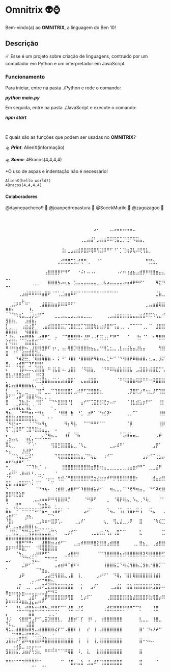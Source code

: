 # Omnitrix 👽⌚
Bem-vindo(a) ao **OMNITRIX**, a linguagem do Ben 10!

## Descrição
☄️ Esse é um projeto sobre criação de linguagens, contruído por um compilador em Python e um interpretador em JavaScript. 

### Funcionamento
Para iniciar, entre na pasta ./Python e rode o comando:

***python main.py***

Em seguida, entre na pasta ./JavaScript e execute o comando:

***npm start***

<br>

E quais são as funções que podem ser usadas no **OMNITRIX**?


🛸 ***Print***: AlienX(informação)

🛸 ***Soma***: 4Bracos(4,4,4,4)

*O uso de aspas e indentação não é necessário!

```
AlienX(hello world!)
4Bracos(4,4,4,4)
```



#### Colaboradores
@daynepacheco9 🌌
@joaopedropastura 🌌
@SocekMurilo 🌌
@zagozagoo 🌌


⠀⠀⠀⠀⠀⠀⠀⠀⠀⠀⠀⠀⠀⠀⠀⠀⠀⠀⠀⠀⠀⠀⠀⠀⠀⠀⠀⠀⠀⠀⠀⠀⠀⠀⠀⠀⠀⠀⠀⠀⠀⠀⠀⠀⠀⠀⠀⠀⠀⠀⠀⠀⠀⠀⠀⠀⠀⠀⠀⠀⠀
⠀⠀⠀⠀⠀⠀⠀⠀⠀⠀⠀⠀⠀⠀⠀⠀⠀⠀⠀⠀⠀⠀⠀⠀⠀⠀⠀⣠⠄⠀⠀⠀⣀⣠⣤⣤⣤⣤⣤⣀⠀⠀⠀⠀⠀⠀⠀⠀⠀⠀⠀⠀⠀⠀⠀⠀⠀⠀⠀⠀⠀⠀⠀⠀⠀
⠀⠀⠀⠀⠀⠀⠀⠀⠀⠀⠀⠀⠀⠀⠀⠀⠀⠀⠀⠀⠀⠀⠀⢀⣀⣴⣾⠃⣠⣴⣶⠿⠿⢛⣯⣉⡙⣛⠋⠻⣿⣦⡀⠀⠀⠀⠀⠀⠀⠀⠀⠀⠀⠀⠀⠀⠀⠀⠀⠀⠀⠀⠀⠀⠀
⠀⠀⠀⠀⠀⠀⠀⠀⠀⠀⠀⠀⠀⠀⠀⠀⠀⢸⡆⣀⣠⣴⣾⡿⣿⡿⢿⠿⢻⣽⠿⠛⠋⠘⠁⡁⢙⢶⡽⢧⠼⢟⢻⣧⡀⠀⠀⠀⠀⠀⠀⠀⠀⠀⠀⠀⠀⠀⠀⠀⠀⠀⠀⠀⠀
⠀⠀⠀⠀⠀⠀⠀⠀⠀⠀⠀⠀⠀⠀⠀⠀⣠⣾⣿⣿⣉⣥⡾⢿⠛⢄⠀⠀⠘⠁⠀⠀⠀⠀⠀⠀⠀⠀⠀⠀⠀⠀⠀⠻⣿⣦⡀⠀⠀⠀⠀⠀⠀⠀⠀⠀⠀⠀⠀⠀⠀⠀⠀⠀⠀
⠀ ⠀⠀⠀⠀⠀⠀⠀⠀⠀⠀⠀⠀⢠⣿⣿⣿⡿⠟⠻⠋⠀⠀⠐⠬⠆⠤⠠⠄⠀⠀⠀⠀⠀⠀⠠⠔⠶⢰⣴⣦⣠⣾⡿⠿⢿⣿⣶⣤⣄⣀⡀⠀⠀⠀⠀⠀⠀⠀⠀⠀⠀⠀⠀
 ⠀⠀⠀⠀⠀⠀⠀⠀⢀⣀⡀⠀⠀⣿⣿⣿⣳⡴⢆⣦⠀⣡⣤⣤⣤⣤⣤⣤⣀⣀⣧⣴⣤⣤⣤⣤⣴⣶⠾⠟⠛⠋⠁⠀⠀⠀⠻⣍⠙⠉⠁⠀⠀⠀⠀⠀⠀⠀⠀⠀⠀⠀⠀⠀
  ⠀⠀⠀⠀⢀⣰⣾⠿⠿⠿⠿⣶⣿⠟⠈⠉⢁⣈⣶⣶⠿⠟⠉⠈⠉⠉⠉⠉⠉⠉⠉⠉⠉⠉⠁⠀⠀⠀⠀⠀⠀⠀⠀⠀⠀⠀⣈⣷⣀⠀⠀⠀⠀⠀⣄⠀⠀⠀⠀⠀⠀⠀⠀
⠀⢀⣬⠟⠛⠁⠛⠁⠀⠀⢀⣼⣿⣿⣷⣶⡿⠿⠿⠛⠋⠁⠀⠀⠀⠀⠀⠀⠀⠀⠀⠀⠀⠀⠀⠀⠀⠀⠀⠀⠀⠀⠀⣀⣤⣶⣾⢿⣿⣿⣿⡆⠀⠀⠀⠀⢸⡄⠀⠀⠀⠀⠀⠀⠀
⠀⠈⠙⠳⢶⣥⣀⣠⡴⣲⠟⠉⠀⠀⠀⣀⣀⣠⣄⣀⣠⣀⣤⣤⣀⣀⡀⠀⠀⠀⠀⢀⣠⣴⣶⣶⣶⣶⣦⣤⣤⣶⣾⠿⠯⠱⢢⣄⠚⣻⣿⣷⡀⠀⠀⣰⣾⣷⡄⠀⠀⠀⠀⠀⠀
⡇⢀⠀⠀⠀⢠⣶⣴⡿⠁⠀⢀⣤⣾⣿⣿⣿⣭⡉⢉⣿⣟⣛⡉⢙⣿⣿⢷⣦⣴⡾⣿⠛⢩⣤⢀⡀⢀⠉⠉⠉⠉⢀⡀⠉⠀⣸⣿⣿⣿⣿⣿⡇⠀⠀⢻⣿⣿⣿⠀⠀⠀⠀⠀⠀
⡁⢸⣦⠀⢰⣶⡿⠿⣷⢀⣴⡿⠟⣁⠀⡤⠀⠈⠉⣿⣿⣿⣿⠂⣸⡟⠠⠠⡏⣭⣠⡄⠋⠟⠉⠀⠀⠈⠀⠀⢸⡆⠈⠁⠀⠆⠻⣿⣿⡎⠻⣿⡇⠀⠀⣾⣿⣿⣏⠀⠀⠀⠀⠀⠀
⠿⠸⠿⣷⢾⡿⠦⢀⣸⣿⢿⣻⡿⠏⢰⠆⡀⢠⡄⢿⣿⡹⣿⣿⣿⣷⣦⣄⣀⠛⢿⣁⣂⣀⢀⣇⣤⣬⣧⣤⣸⣧⣤⠀⠀⠀⠀⢻⣿⣿⠀⠘⠃⠀⣾⣿⣿⣿⣽⣦⡀⠀⠀⠀⠀
⠀⠀⠀⠙⢾⣝⣓⡀⠈⢿⣿⢿⣿⣷⠠⠀⡅⠘⠁⠸⣿⡇⠘⣿⣿⣿⡟⠻⣷⣶⣄⣁⠓⠉⠈⠙⢻⣿⡟⠿⣿⣾⣿⡄⣂⣤⡀⣸⡍⣿⡄⠀⢴⣾⣿⠉⣹⠋⣿⣿⡃⠀⠀⠀⠀
⠆⠀⠀⠀⢸⡷⠦⠤⢄⣼⣿⣷⠀⠛⢸⣧⣿⠰⠄⣰⣿⡇⠀⠈⠻⣿⣷⡀⠀⠈⠙⠛⠿⢷⣾⣷⣿⣿⣧⠀⣠⣽⣿⡷⣾⣿⣏⡉⢡⣿⣧⡼⣿⣿⣵⣾⡇⠀⠸⠯⣽⠀⠀⠀⠀
⡀⠀⠀⠀⠀⠀⠀⠀⠐⢚⣙⣿⣷⣦⣬⣥⣥⣴⣴⣿⡿⠁⠀⣄⣤⣼⣻⣿⡄⠀⠀⠀⠀⠀⠈⠛⠻⣿⣿⣶⢿⡿⠛⠛⠒⠿⣿⣿⣿⣿⡥⣶⣿⠿⣿⣿⣷⣧⡄⠀⢁⠀⠀⠀⠀
⡇⠀⠀⢲⣄⠀⣀⠀⠀⠈⣿⠉⣀⣀⠉⢹⣿⣿⣿⣿⡅⣠⠾⠟⠋⣙⣻⣿⣿⣆⠀⠀⠀⠀⠀⠀⠀⢀⡽⣿⢏⡴⠛⢲⣆⡼⠋⢹⣿⡿⠋⠉⣠⡾⠋⢸⣿⣿⠻⣦⡀⡀⢀⠀⠀
⣿⠀⠀⠀⣹⣷⣼⠂⠀⠘⣿⠁⠀⠈⠙⠓⣿⣿⣿⠘⡇⠀⠀⣤⠞⠋⢉⣭⣟⡯⣟⡲⠤⠖⠀⠀⠀⠈⢸⣇⣾⣥⡶⠟⠋⠀⠀⢸⡇⠀⣀⣴⣿⣇⣄⢸⣇⠈⠀⠀⠀⠀⠀⠂⡀
⢻⣦⡀⠀⠈⠛⠛⠶⠆⠒⠻⣆⠀⠀⠀⠀⠘⢿⣿⠀⣷⠀⠘⣁⠀⣰⠟⠁⠈⢳⣎⡽⠂⠀⠀⠀⠀⢀⡀⠉⠁⠀⠀⠀⠀⠀⠀⢸⣿⣿⣿⣿⣾⣿⣿⣿⣿⣧⣄⠀⠀⠀⠂⠂⠀
⠈⠻⣟⠶⠒⠀⠀⠈⠈⠙⠷⠻⣆⠀⠀⠀⠀⠀⠻⡆⠻⣧⠀⠀⠉⠉⠛⠛⠋⠉⠁⠀⠀⠀⠀⠀⠀⠈⡿⠀⠀⠀⠀⠀⠀⠀⠀⢸⡿⢿⠉⣱⣿⠿⠋⢈⣿⠻⣿⣶⣤⣀⡀⠀⠤
⡄⠀⠈⠀⠀⠀⠀⢀⠀⠀⠀⡀⠙⢷⣄⣀⠀⠀⢰⡏⠀⠙⣧⠀⠀⠀⠀⠀⠀⠀⠀⠀⠀⠀⠀⠉⣩⣾⣥⣤⣀⠀⠀⠀⠀⠀⢀⡾⠀⣠⣽⠶⠧⠀⠀⢸⣧⡆⠉⠉⠈⠉⠉⠀⠀
⠿⢦⣀⠀⠀⠀⠀⠁⠐⠁⠀⠀⠀⠀⢻⣿⣛⣿⣿⣿⣦⣀⠈⠳⣄⠀⠀⠀⠀⠀⠀⠀⣀⡤⠾⠛⠁⠀⠀⠀⠀⠀⠀⠀⠀⣠⡟⠁⠀⠦⣄⠀⠀⠀⣸⣼⡟⠁⠀⠀⠀⠀⠀⠀⠀
⠀⠀⠙⠳⢤⣄⣒⠾⠃⠀⠀⠀⠀⠀⠀⠙⢿⣿⣿⣟⣿⣿⣷⣤⡈⠛⢦⣄⠀⠀⠰⠚⠉⠀⠀⠀⠀⠀⠀⠀⠀⠀⣠⡴⠚⠉⢐⣢⡤⠶⠟⠳⡾⠿⠋⠈⠁⠀⠀⠀⠀⠀⠀⠀⠀
⠒⡀⠀⠀⠀⠀⠈⠉⠹⠷⡈⠀⠄⠀⠀⠀⠀⢸⣿⣿⣿⣿⣿⣿⣿⣿⣶⡿⣿⢶⣤⣀⣀⣀⣀⣀⣀⣠⣤⣶⠞⠛⠉⠀⣀⣀⣬⠟⠀⢀⣴⠿⠂⢀⣶⣴⡆⠆⡀⣀⢀⠀⠀⠀⠐
⠈⠋⠀⠀⠀⠀⠀⠀⡀⠀⠉⠂⠠⡤⠤⠀⢶⣾⠌⠛⣿⣿⣿⣿⣿⡿⣛⣲⣼⣶⡶⠾⠟⡿⢿⣿⣿⡿⣿⣿⠆⠀⠀⠀⠀⣾⣤⣴⣿⣟⣯⢠⣴⣿⣿⠟⠑⠆⠘⠉⠀⠀⠀⠋⠀
⠑⠀⠀⠀⠀⠀⠀⠀⠀⠈⠙⠲⢦⠄⠀⢐⣾⣿⢀⣴⣿⠟⠋⠹⣿⣿⣾⣥⡼⠊⠀⠀⢶⣄⣀⡀⠉⠙⢟⠻⢶⣤⣀⠀⠙⠋⠽⢞⣿⣿⣿⢿⣟⣵⡟⠀⠀⠀⠀⠀⠀⠀⠀⠀⠀
⣷⠀⠀⠀⠀⠀⠀⠀⢀⣤⡴⠶⠶⠟⠛⢻⣿⣿⠿⡉⠀⠀⠀⠀⠈⠛⡿⠋⠀⠀⠀⣀⠀⠈⢿⡟⢿⣦⡀⠱⣄⢀⠙⢷⡀⠀⠀⠈⠁⠈⠀⢀⡿⠛⠀⠀⠀⠀⠀⠳⣶⣷⣤⠀⠄
⣿⣦⠈⠛⠉⠛⠛⠛⠛⠿⠛⣧⠤⠀⢠⣿⡿⠃⠀⠁⠀⠀⠀⠀⣠⠞⠁⠀⠀⠀⠀⠙⢦⡀⠈⢹⡆⢻⣷⡦⠿⢸⠀⠀⠻⣄⠀⠀⢀⣠⣶⠏⠁⠀⠀⣰⣦⡀⠀⠀⠀⠀⠉⠑⠀
⠘⣿⡆⠀⠀⠀⠁⠀⠀⢀⣠⠷⠶⠒⣿⡿⢡⠄⠀⠀⠀⢀⣠⠞⠁⠀⠀⠀⠀⠀⢦⡀⠀⢻⣄⣼⣀⡠⠟⠀⠀⣿⠀⠀⠀⠈⠳⢮⣉⡾⢃⣠⣤⣶⣴⣿⣿⡇⣦⣀⣀⢀⡀⡀⠀
⠀⠘⢿⣆⠀⠙⠛⢶⣶⣿⣥⣄⣀⣴⠛⠱⠀⠀⣀⡴⠞⠉⠀⠀⠀⠀⢀⣀⣤⣶⡌⢳⡄⢠⣿⠉⠉⠀⠀⠀⠀⣇⠀⠀⠀⠀⠀⠀⣉⣿⣿⣿⣿⣿⣿⣿⣿⣧⣿⣿⣿⣿⣿⣿⣶
⠀⠀⠀⢻⣿⡛⠙⠛⠂⠀⣀⣼⣿⣿⡶⠴⠾⠋⠁⠀⠀⣀⣤⠾⠿⠿⠿⣿⣝⣿⣿⣠⣾⣿⣿⠀⠀⠀⠀⢀⡀⣿⣦⣀⠀⢀⣴⣿⣿⡿⠟⠛⠛⠿⣿⡉⠁⠀⠈⠻⢿⣿⣿⣿⣿
⠀⠀⠀⠈⢳⣄⡀⢀⣠⣼⠿⠟⠋⠁⠀⠀⠀⠀⣀⣴⣿⣟⡇⠀⠀⠀⠀⠀⠈⠉⢹⣿⣿⣿⣿⣦⣾⢿⣿⣿⣿⣿⣽⡻⣿⣿⣿⣿⣋⣀⡠⠀⠀⠀⠈⠙⠓⢶⣄⡀⠀⠉⠛⠛⠿
⠀⠀⠀⠀⠀⣈⡿⠋⠉⠀⠀⠀⠀⠀⠀⣀⣴⣾⠿⠉⣾⠏⠇⠀⠀⠀⠀⠀⠀⠀⢸⣿⣿⣯⣉⠙⢿⣌⢻⣿⣧⣈⣻⣷⡘⣿⣿⡉⠉⠁⠀⠀⠀⠀⠀⠀⠀⠀⠈⠙⣶⣤⡀⠀⠀
⠀⠀⠀⠀⣰⠟⠀⠀⠀⠀⠀⠀⣠⣴⣛⢻⣿⣿⣄⢠⣿⠀⢸⡀⠀⠀⠀⠀⣠⠞⠋⠁⠀⠙⢿⡄⠈⣿⡇⢿⣿⣿⣿⣿⣿⢸⣾⡇⠀⠀⠀⠀⠀⠀⠀⠀⢀⡤⠔⠋⠉⢻⣿⣦⡀
⠀⠀⠀⢰⡟⠀⢀⡀⠀⣀⣶⠟⣉⣞⣿⣿⣿⣿⣿⣾⣿⠀⠀⡇⠀⠀⣠⠞⠁⠀⠀⠀⢀⣠⣾⡇⠀⣿⣷⢸⣿⣿⣿⣿⡿⣸⣿⡷⠶⣶⣤⣤⣤⣄⣤⣀⣀⣀⣀⣀⣀⣰⠛⠻⠭
⡀⠉⠀⢸⡇⠉⠀⣠⣾⠏⠀⣠⡿⠛⣿⣿⣿⣿⡿⢻⣿⠀⠀⣃⡴⠏⠁⠀⠀⠀⠀⢀⣿⣿⣿⣿⣿⣿⣷⣼⣿⣿⣿⡿⣷⢿⣿⡴⠿⠟⠛⠛⠛⠚⠿⠷⣼⣦⠶⠛⠋⠀⠀⠀⠀
⠁⠀⠀⢸⣧⣀⣾⣿⣷⣶⣾⣿⢳⣤⣿⣿⡏⠉⠁⢼⣿⢀⡼⣫⠀⠀⠀⠀⠀⠀⢠⣾⣯⣿⣿⣿⡟⠿⠟⠉⠉⡇⠀⠀⠀⢸⣿⠀⠀⡄⠀⠀⠀⠀⠀⠀⣿⣿⠀⠀⠀⠀⢀⢀⠐
⢸⡨⠀⠀⢪⣿⣿⢛⣠⡟⠋⣀⣭⣹⣿⣿⣇⡀⠀⣸⣿⡾⠁⡏⠀⢸⠇⢀⠀⢰⣿⣿⣿⣿⣿⣿⠀⠀⠀⠀⠀⣇⣀⣀⠀⢸⣿⣀⠀⠙⠦⣄⠀⠀⠀⢠⣿⣿⠀⠀⠀⠀⠀⠀⠀
⢻⣥⣄⣾⣿⣿⣷⡿⣻⣤⣾⣿⣿⣿⣿⣮⡏⠉⠠⣿⣿⠇⢸⠀⠀⡎⠀⢸⠀⣼⣿⣿⣿⣿⣿⣿⠀⠀⠀⠀⠀⣿⠁⠈⠳⠜⠞⠉⠀⠀⠀⠉⠛⣛⣶⡾⠛⠻⠾⠦⢄⡀⠀⠐⠀
⣰⣿⣯⡟⠋⣽⠿⢶⣶⣾⡿⠿⣿⣿⣿⣿⣿⣿⣷⣿⣿⠀⢸⠀⠀⡇⠀⢸⡀⣿⣿⣿⣿⣿⣿⣿⠀⠀⠀⠀⠀⣿⠒⠲⠦⠄⠀⠀⠀⠀⠀⠠⢴⣯⣀⢠⡤⡤⠤⠤⠀⠀⠀⢀⠀
⣻⣿⣿⣯⡁⣰⣶⡞⢓⣺⣆⠀⠛⠛⠛⠛⠉⠉⠛⢿⣿⠀⠸⡀⠀⣇⠀⠀⣧⣿⣾⣿⣿⣿⣿⣿⠀⠀⠀⠀⠀⣿⠀⠀⠀⠀⠀⠀⠀⠀⠀⠀⠀⠀⠀⣀⣀⣀⣀⠀⠀⠀⠀⠀⠀
⠛⠛⠋⠉⠉⠙⠛⠛⠛⠛⠉⠀⠀⠀⠀⠀⠀⠉⠀⠘⣿⡤⣤⣷⠀⣸⣤⠾⠋⢹⣿⣿⣿⣿⣿⣿⠀⠀⠀⠀⠀⣿⠀⠀⠀⠀⠈⠀⠀⠀⠀⠀⠀⠀⠀⠀⠀⠉⠁⠀⠉⠁⠀⠀⠀
⠀⠀⠀⠀⠀⠀⠀⠀⠀⠀⠀⠀⠀⠀⠀⠀⠀⠀⠀⠀⠀⠀⠀
